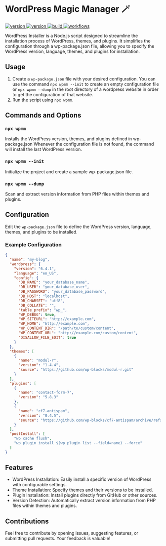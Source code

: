# WordPress Magic Manager 🪄
<div>
  <a href="https://www.npmjs.com/package/wpmm">
    <img alt="version" src="https://img.shields.io/npm/v/wpmm.svg?label=npm%20version" />
  </a>
  <a href="https://github.com/erikyo/wpmm/blob/master/LICENSE">
    <img alt="version" src="https://img.shields.io/npm/l/wpmm" />
  </a>
  <a href="https://github.com/erikyo/wpmm/actions">
    <img alt="build" src="https://img.shields.io/github/actions/workflow/status/erikyo/wpmm/node.js.yml" />
  </a>
  <a href="https://github.com/erikyo/wpmm/actions">
    <img alt="workflows" src="https://github.com/erikyo/wpmm/actions/workflows/node.js.yml/badge.svg" />
  </a>
</div>

WordPress Installer is a Node.js script designed to streamline the installation process of WordPress, themes, and plugins. It simplifies the configuration through a wp-package.json file, allowing you to specify the WordPress version, language, themes, and plugins for installation.

## Usage

1. Create a `wp-package.json` file with your desired configuration. You can use the command `npx wpmm --init` to create an empty configuration file or `npx wpmm --dump` in the root directory of a wordpress website in order to get the configuration of that website.
2. Run the script using `npx wpmm`.

## Commands and Options
### `npx wpmm`
Installs the WordPress version, themes, and plugins defined in wp-package.json
Whenever the configuration file is not found, the command will install the last WordPress version.


### `npx wpmm --init`
Initialize the project and create a sample wp-package.json file.


### `npx wpmm --dump`
Scan and extract version information from PHP files within themes and plugins.

## Configuration

Edit the `wp-package.json` file to define the WordPress version, language, themes, and plugins to be installed.

### Example Configuration

```json
{
  "name": "my-blog",
  "wordpress": {
    "version": "6.4.1",
    "language": "en_US",
    "config": {
      "DB_NAME": "your_database_name",
      "DB_USER": "your_database_user",
      "DB_PASSWORD": "your_database_password",
      "DB_HOST": "localhost",
      "DB_CHARSET": "utf8",
      "DB_COLLATE": "",
      "table_prefix": "wp_",
      "WP_DEBUG": true,
      "WP_SITEURL": "http://example.com",
      "WP_HOME": "http://example.com",
      "WP_CONTENT_DIR": "/path/to/custom/content",
      "WP_CONTENT_URL": "http://example.com/custom/content",
      "DISALLOW_FILE_EDIT": true
    }
  },
  "themes": [
    {
      "name": "modul-r",
      "version": "1.4.4",
      "source": "https://github.com/wp-blocks/modul-r.git"
    }
  ],
  "plugins": [
    {
      "name": "contact-form-7",
      "version": "5.8.3"
    },
    {
      "name": "cf7-antispam",
      "version": "0.4.5",
      "source": "https://github.com/wp-blocks/cf7-antispam/archive/refs/heads/main.zip"
    }
  ],
  "postInstall": [
    "wp cache flush",
    "wp plugin install $(wp plugin list --field=name) --force"
  ]
}

```

## Features
- WordPress Installation: Easily install a specific version of WordPress with configurable settings.
- Theme Installation: Specify themes and their versions to be installed.
- Plugin Installation: Install plugins directly from GitHub or other sources.
- Version Detection: Automatically extract version information from PHP files within themes and plugins.

## Contributions
Feel free to contribute by opening issues, suggesting features, or submitting pull requests. Your feedback is valuable!
